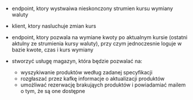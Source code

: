 - endpoint, ktory wystwaiwa nieskonczony strumien kursu wymiany waluty
- klient, ktory nasluchuje zmian kurs
- endpoint, ktory pozwala na wymiane kwoty po aktualnym kursie (ostatni aktulny ze strumienia kursy waluty),
    przy czym jednoczesnie loguje w bazie kwote, czas i kurs wymiany

- stworzyć usługę magazyn, która będzie pozwalać na:
  - wyszykiwanie produktów według zadanej specyfikacji 
  - rozgłaszać przez kafkę informacje o aktualizacji produktów
  - umożliwać rezerwację brakująych produktów i powiadamiać mailem o tym, że są one dostępne
